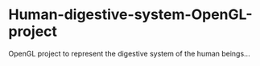 # Human-digestive-system-OpenGL-project
OpenGL project to represent the digestive system of the human beings...
